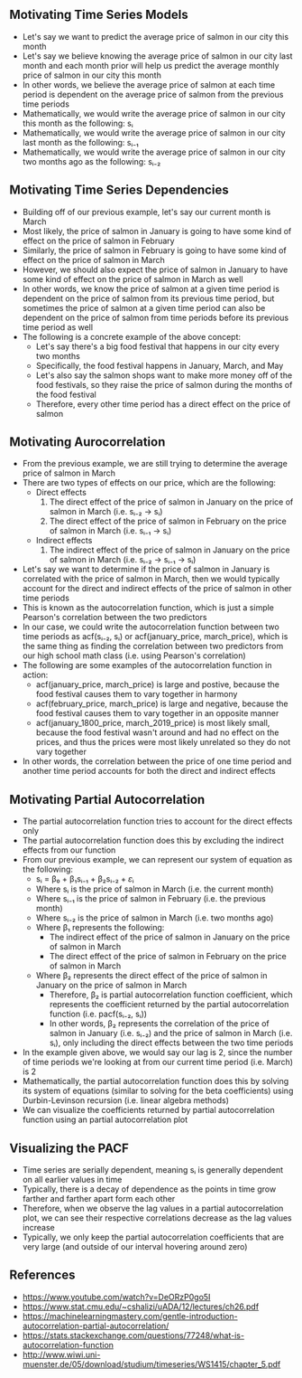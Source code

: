## Motivating Time Series Models
- Let's say we want to predict the average price of salmon in our city this month
- Let's say we believe knowing the average price of salmon in our city last month and each month prior will help us predict the average monthly price of salmon in our city this month
- In other words, we believe the average price of salmon at each time period is dependent on the average price of salmon from the previous time periods
- Mathematically, we would write the average price of salmon in our city this month as the following: sᵢ
- Mathematically, we would write the average price of salmon in our city last month as the following: sᵢ₋₁
- Mathematically, we would write the average price of salmon in our city two months ago as the following: sᵢ₋₂

## Motivating Time Series Dependencies
- Building off of our previous example, let's say our current month is March
- Most likely, the price of salmon in January is going to have some kind of effect on the price of salmon in February
- Similarly, the price of salmon in February is going to have some kind of effect on the price of salmon in March
- However, we should also expect the price of salmon in January to have some kind of effect on the price of salmon in March as well
- In other words, we know the price of salmon at a given time period is dependent on the price of salmon from its previous time period, but sometimes the price of salmon at a given time period can also be dependent on the price of salmon from time periods before its previous time period as well
- The following is a concrete example of the above concept:
	- Let's say there's a big food festival that happens in our city every two months
	- Specifically, the food festival happens in January, March, and May
	- Let's also say the salmon shops want to make more money off of the food festivals, so they raise the price of salmon during the months of the food festival
	- Therefore, every other time period has a direct effect on the price of salmon

## Motivating Aurocorrelation
- From the previous example, we are still trying to determine the average price of salmon in March
- There are two types of effects on our price, which are the following:
	- Direct effects
		1. The direct effect of the price of salmon in January on the price of salmon in March (i.e. sᵢ₋₂ -> sᵢ)
		2. The direct effect of the price of salmon in February on the price of salmon in March (i.e. sᵢ₋₁ -> sᵢ)
	- Indirect effects
		1. The indirect effect of the price of salmon in January on the price of salmon in March (i.e. sᵢ₋₂ -> sᵢ₋₁ -> sᵢ)
- Let's say we want to determine if the price of salmon in January is correlated with the price of salmon in March, then we would typically account for the direct and indirect effects of the price of salmon in other time periods
- This is known as the autocorrelation function, which is just a simple Pearson's correlation between the two predictors
- In our case, we could write the autocorrelation function between two time periods as acf(sᵢ₋₂, sᵢ) or acf(january_price, march_price), which is the same thing as finding the correlation between two predictors from our high school math class (i.e. using Pearson's correlation)
- The following are some examples of the autocorrelation function in action:
	- acf(january_price, march_price) is large and postive, because the food festival causes them to vary together in harmony
	- acf(february_price, march_price) is large and negative, because the food festival causes them to vary together in an opposite manner
	- acf(january_1800_price, march_2019_price) is most likely small, because the food festival wasn't around and had no effect on the prices, and thus the prices were most likely unrelated so they do not vary together
- In other words, the correlation between the price of one time period and another time period accounts for both the direct and indirect effects

## Motivating Partial Autocorrelation
- The partial autocorrelation function tries to account for the direct effects only
- The partial autocorrelation function does this by excluding the indirect effects from our function
- From our previous example, we can represent our system of equation as the following:
	- sᵢ = β₀ + β₁sᵢ₋₁ + β₂sᵢ₋₂ + 𝜀ᵢ
	- Where sᵢ is the price of salmon in March (i.e. the current month)
	- Where sᵢ₋₁ is the price of salmon in February (i.e. the previous month)
	- Where sᵢ₋₂ is the price of salmon in March (i.e. two months ago)
	- Where β₁ represents the following:
		- The indirect effect of the price of salmon in January on the price of salmon in March
		- The direct effect of the price of salmon in February on the price of salmon in March
	- Where β₂ represents the direct effect of the price of salmon in January on the price of salmon in March
		- Therefore, β₂ is partial autocorrelation function coefficient, which represents the coefficient returned by the partial autocorrelation function (i.e. pacf(sᵢ₋₂, sᵢ))
		- In other words, β₂ represents the correlation of the price of salmon in January (i.e. sᵢ₋₂) and the price of salmon in March (i.e. sᵢ), only including the direct effects between the two time periods
- In the example given above, we would say our lag is 2, since the number of time periods we're looking at from our current time period (i.e. March) is 2
- Mathematically, the partial autocorrelation function does this by solving its system of equations (similar to solving for the beta coefficients) using Durbin-Levinson recursion (i.e. linear algebra methods)
- We can visualize the coefficients returned by partial autocorrelation function using an partial autocorrelation plot

## Visualizing the PACF
- Time series are serially dependent, meaning sᵢ is generally dependent on all earlier values in time
- Typically, there is a decay of dependence as the points in time grow farther and farther apart form each other
- Therefore, when we observe the lag values in a partial autocorrelation plot, we can see their respective correlations decrease as the lag values increase
- Typically, we only keep the partial autocorrelation coefficients that are very large (and outside of our interval hovering around zero) 

## References
- https://www.youtube.com/watch?v=DeORzP0go5I
- https://www.stat.cmu.edu/~cshalizi/uADA/12/lectures/ch26.pdf
- https://machinelearningmastery.com/gentle-introduction-autocorrelation-partial-autocorrelation/
- https://stats.stackexchange.com/questions/77248/what-is-autocorrelation-function
- http://www.wiwi.uni-muenster.de/05/download/studium/timeseries/WS1415/chapter_5.pdf
